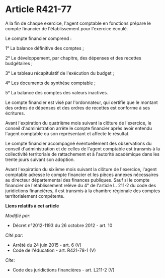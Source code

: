 # Article R421-77

A la fin de chaque exercice, l'agent comptable en fonctions prépare le compte financier de l'établissement pour l'exercice
écoulé. 

Le compte financier comprend : 

1° La balance définitive des comptes ; 

2° Le développement, par chapitre, des dépenses et des recettes budgétaires ; 

3° Le tableau récapitulatif de l'exécution du budget ; 

4° Les documents de synthèse comptable ; 

5° La balance des comptes des valeurs inactives. 

Le compte financier est visé par l'ordonnateur, qui certifie que le montant des ordres de dépenses et des ordres de recettes
est conforme à ses écritures. 

Avant l'expiration du quatrième mois suivant la clôture de l'exercice, le conseil d'administration arrête le compte financier
après avoir entendu l'agent comptable ou son représentant et affecte le résultat. 

Le compte financier accompagné éventuellement des observations du conseil d'administration et de celles de l'agent comptable
est transmis à la collectivité territoriale de rattachement et à l'autorité académique dans les trente jours suivant son
adoption. 

Avant l'expiration du sixième mois suivant la clôture de l'exercice, l'agent comptable adresse le compte financier et les
pièces annexes nécessaires au directeur départemental des finances publiques. Sauf si le compte financier de l'établissement
relève du 4° de l'article L. 211-2 du code des juridictions financières, il est transmis à la chambre régionale des comptes
territorialement compétente.

**Liens relatifs à cet article**

_Modifié par_:

  - Décret n°2012-1193 du 26 octobre 2012 - art. 10

_Cité par_:

  - Arrêté du 24 juin 2015 - art. 6 (V)
  - Code de l'éducation - art. R421-78-1 (V)

_Cite_:

  - Code des juridictions financières - art. L211-2 (V)
